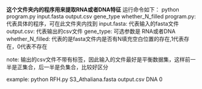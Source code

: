 **这个文件夹内的程序用来提取RNA或者DNA特征**
运行命令如下：
	python program.py input.fasta output.csv gene_type whether_N_filled
program.py: 代表具体的程序，可在此文件夹内找到
input.fasta: 代表输入的fasta文件
output.csv: 代表输出的csv文件
gene_type: 可选参数是 RNA或者DNA
whether_N_filled: 代表的是fasta文件内是否有N填充空白位置的存在,1代表存在，0代表不存在

note: 输出的csv文件不带有标签，因此输入的文件最好是平衡数据集，这样前一半是正集合，后一半是负集合，比较好区分

example: 
	python RFH.py S3_Athaliana.fasta output.csv DNA 0
